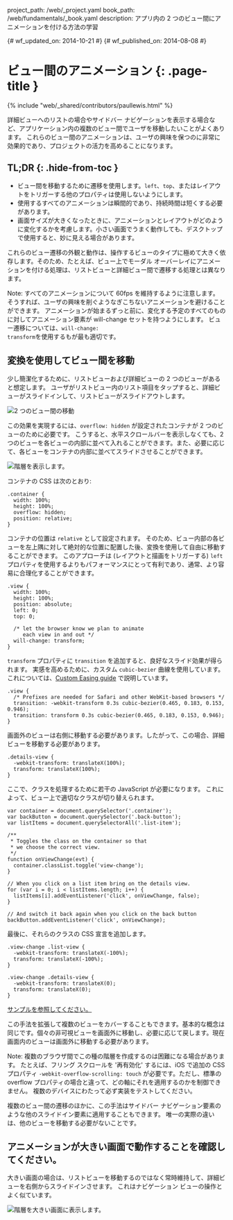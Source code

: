 project_path: /web/_project.yaml
book_path: /web/fundamentals/_book.yaml
description: アプリ内の 2 つのビュー間にアニメーションを付ける方法の学習


{# wf_updated_on: 2014-10-21 #}
{# wf_published_on: 2014-08-08 #}

# ビュー間のアニメーション {: .page-title }

{% include "web/_shared/contributors/paullewis.html" %}


詳細ビューへのリストの場合やサイドバー ナビゲーションを表示する場合など、アプリケーション内の複数のビュー間でユーザを移動したいことがよくあります。 これらのビュー間のアニメーションは、ユーザの興味を保つのに非常に効果的であり、プロジェクトの活力を高めることになります。

## TL;DR {: .hide-from-toc }
- ビュー間を移動するために遷移を使用します。`left`、`top`、またはレイアウトをトリガーする他のプロパティは使用しないようにします。
- 使用するすべてのアニメーションは瞬間的であり、持続時間は短くする必要があります。
- 画面サイズが大きくなったときに、アニメーションとレイアウトがどのように変化するかを考慮します。小さい画面でうまく動作しても、デスクトップで使用すると、妙に見える場合があります。


これらのビュー遷移の外観と動作は、操作するビューのタイプに極めて大きく依存します。そのため、たとえば、ビュー上でモーダル オーバーレイにアニメーションを付ける処理は、リストビューと詳細ビュー間で遷移する処理とは異なります。

Note: すべてのアニメーションについて 60fps を維持するように注意します。 そうすれば、ユーザの興味を削ぐようなぎこちないアニメーションを避けることができます。 アニメーションが始まるずっと前に、変化する予定のすべてのものに対してアニメーション要素が will-change セットを持つようにします。 ビュー遷移については、<code>will-change: transform</code>を使用するもが最も適切です。

## 変換を使用してビュー間を移動

少し簡潔化するために、リストビューおよび詳細ビューの 2 つのビューがあると想定します。 ユーザがリストビュー内のリスト項目をタップすると、詳細ビューがスライドインして、リストビューがスライドアウトします。

<img src="images/view-translate.gif" alt="2 つのビュー間の移動" />

この効果を実現するには、`overflow: hidden` が設定されたコンテナが 2 つのビューのために必要です。 こうすると、水平スクロールバーを表示しなくても、2 つのビューを各ビューの内部に並べて入れることができます。また、必要に応じて、各ビューをコンテナの内部に並べてスライドさせることができます。

<img src="images/container-two-views.svg" alt="階層を表示します。" />

コンテナの CSS は次のとおり:


    .container {
      width: 100%;
      height: 100%;
      overflow: hidden;
      position: relative;
    }
    

コンテナの位置は `relative` として設定されます。 そのため、ビュー内部の各ビューを左上隅に対して絶対的な位置に配置した後、変換を使用して自由に移動することができます。 このアプローチは (レイアウトと描画をトリガーする) `left` プロパティを使用するよりもパフォーマンスにとって有利であり、通常、より容易に合理化することができます。


    .view {
      width: 100%;
      height: 100%;
      position: absolute;
      left: 0;
      top: 0;
    
      /* let the browser know we plan to animate
         each view in and out */
      will-change: transform;
    }
    

`transform` プロパティに `transition` を追加すると、良好なスライド効果が得られます。 実感を高めるために、カスタム `cubic-bezier` 曲線を使用しています。これについては、[Custom Easing guide](custom-easing) で説明しています。


    .view {
      /* Prefixes are needed for Safari and other WebKit-based browsers */
      transition: -webkit-transform 0.3s cubic-bezier(0.465, 0.183, 0.153, 0.946);
      transition: transform 0.3s cubic-bezier(0.465, 0.183, 0.153, 0.946);
    }
    

画面外のビューは右側に移動する必要があります。したがって、この場合、詳細ビューを移動する必要があります。


    .details-view {
      -webkit-transform: translateX(100%);
      transform: translateX(100%);
    }
    

ここで、クラスを処理するために若干の JavaScript が必要になります。 これによって、ビュー上で適切なクラスが切り替えられます。


    var container = document.querySelector('.container');
    var backButton = document.querySelector('.back-button');
    var listItems = document.querySelectorAll('.list-item');
    
    /**
     * Toggles the class on the container so that
     * we choose the correct view.
     */
    function onViewChange(evt) {
      container.classList.toggle('view-change');
    }
    
    // When you click on a list item bring on the details view.
    for (var i = 0; i < listItems.length; i++) {
      listItems[i].addEventListener('click', onViewChange, false);
    }
    
    // And switch it back again when you click on the back button
    backButton.addEventListener('click', onViewChange);
    

最後に、それらのクラスの CSS 宣言を追加します。


    .view-change .list-view {
      -webkit-transform: translateX(-100%);
      transform: translateX(-100%);
    }
    
    .view-change .details-view {
      -webkit-transform: translateX(0);
      transform: translateX(0);
    }
    

<a href="https://googlesamples.github.io/web-fundamentals/samples/../fundamentals/design-and-ui/animations/inter-view-animation.html">サンプルを参照してください。</a>

この手法を拡張して複数のビューをカバーすることもできます。基本的な概念は同じです。個々の非可視ビューを画面外に移動し、必要に応じて戻します。現在画面内のビューは画面外に移動する必要があります。

Note: 複数のブラウザ間でこの種の階層を作成するのは困難になる場合があります。 たとえば、フリング スクロールを '再有効化' するには、iOS で追加の CSS プロパティ <code>-webkit-overflow-scrolling: touch</code> が必要です。ただし、標準の overflow プロパティの場合と違って、どの軸にそれを適用するのかを制御できません。 複数のデバイスにわたって必ず実装をテストしてください。

複数のビュー間の遷移のほかに、この手法はサイドバー ナビゲーション要素のような他のスライドイン要素に適用することもできます。 唯一の実際の違いは、他のビューを移動する必要がないことです。

## アニメーションが大きい画面で動作することを確認してください。

大きい画面の場合は、リストビューを移動するのではなく常時維持して、詳細ビューを右側からスライドインさせます。 これはナビゲーション ビューの操作とよく似ています。

<img src="images/container-two-views-ls.svg" alt="階層を大きい画面に表示します。" />


